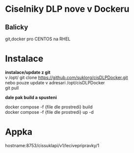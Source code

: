 # Ciselniky DLP nove v Dockeru

## Balicky
git,docker pro CENTOS na RHEL

# Instalace 
**instalace/update z git**  
v /opt/ git clone  https://github.com/suklorg/cisDLPDocker.git  
nebo pouze update v adresari /opt/cisDLPDocker\
git pull  

**dale pak build a spusteni**  

docker compose -f {file dle prostredi} build\
docker compose -f {file dle prostredi} up -d

# Appka
hostname:8753/cissuklapi/v1/lecivepripravky/1
